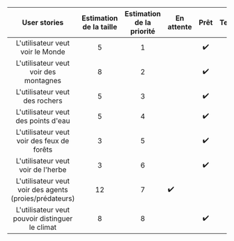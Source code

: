 |                User stories                | Estimation de la taille | Estimation de la priorité | En attente |            Prêt            | Terminé |
| :----------------------------------------: | :---------------------: | :-----------------------: | ---------- | :------------------------: | :-----: |
|      L'utilisateur veut voir le Monde      |            5            |             1             |            | :heavy_check_mark: |         |
|   L'utilisateur veut voir des montagnes    |            8            |             2             |            | :heavy_check_mark: |         |
|      L'utilisateur veut des rochers      |            5            |             3             |            | :heavy_check_mark: |         |
|      L'utilisateur veut des points d'eau      |            5            |             4             |            | :heavy_check_mark: |         |
| L'utilisateur veut voir des feux de forêts |            3            |             5             |            | :heavy_check_mark: |         |
| L'utilisateur veut voir de l'herbe | 3 | 6 |  | :heavy_check_mark: | |
| L'utilisateur veut voir des agents (proies/prédateurs) | 12 | 7 | :heavy_check_mark: |  | |
| L'utilisateur veut pouvoir distinguer le climat | 8 | 8 |  | :heavy_check_mark: | |


